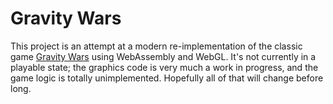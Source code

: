 # Gravity Wars

This project is an attempt at a modern re-implementation of the classic game
[Gravity Wars](http://www.physics.rutgers.edu/~doroshen/downloads/gwars.html)
using WebAssembly and WebGL. It's not currently in a playable state; the
graphics code is very much a work in progress, and the game logic is totally
unimplemented. Hopefully all of that will change before long.

